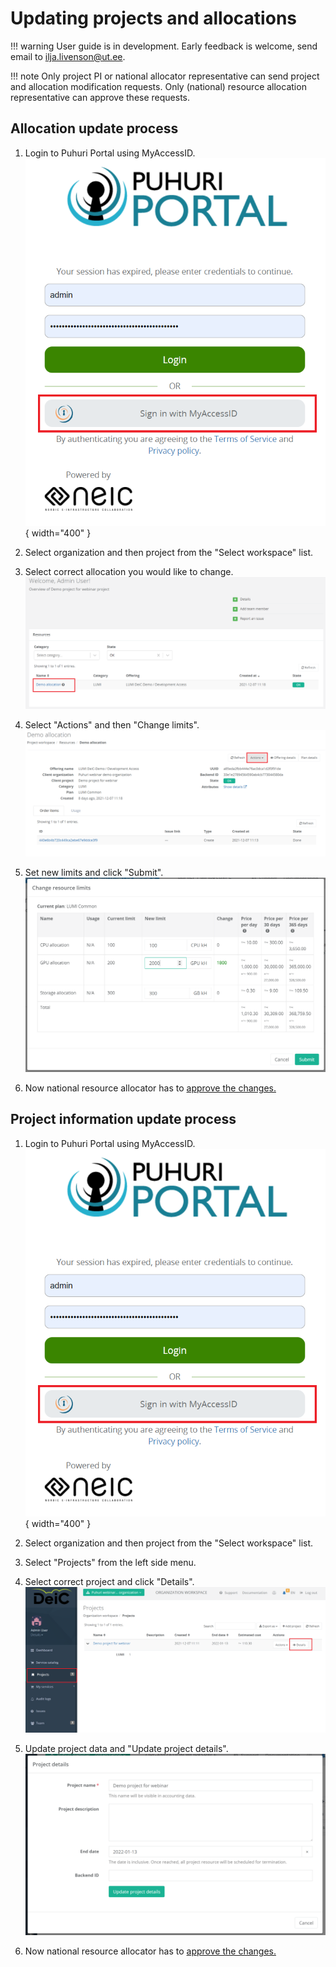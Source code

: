 # Updating projects and allocations

!!! warning
    User guide is in development. Early feedback is welcome, send email to ilja.livenson@ut.ee.

!!! note
    Only project PI or national allocator representative can send project and allocation modification requests. Only (national) resource allocation representative can approve these requests.

## Allocation update process

1. Login to Puhuri Portal using MyAccessID.
   ![Login](../../assets/Login.PNG){ width="400" }

2. Select organization and then project from the "Select workspace" list.
3. Select correct allocation you would like to change.
   ![Allocation change](../../assets/Allocation_mod1.PNG)

4. Select "Actions" and then "Change limits".
   ![Allocation limits_change](../../assets/Allocation_mod2.PNG)

5. Set new limits and click "Submit".
   ![Allocation limits_change](../../assets/Limits_change.PNG)

6. Now national resource allocator has to [approve the changes.](project_approval.md)

## Project information update process

1. Login to Puhuri Portal using MyAccessID.
   ![Login](../../assets/Login.PNG){ width="400" }

2. Select organization and then project from the "Select workspace" list.
3. Select "Projects" from the left side menu.
4. Select correct project and click "Details".
   ![Project details update](../../assets/Projects_details.PNG)

5. Update project data and "Update project details".
   ![Project details update](../../assets/project_data_update.PNG)

6. Now national resource allocator has to [approve the changes.](project_approval.md)
